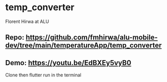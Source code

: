 # temp_converter

Florent Hirwa at ALU

## Repo: https://github.com/fmhirwa/alu-mobile-dev/tree/main/temperatureApp/temp_converter
## Demo: https://youtu.be/EdBXEy5vyB0
Clone then flutter run in the terminal